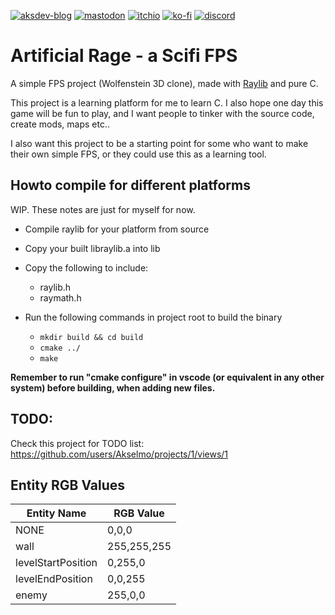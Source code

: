 [![aksdev-blog](https://img.shields.io/badge/blog-akselmo.dev-blue?style=flat-square)](https://akselmo.dev)
[![mastodon](https://img.shields.io/mastodon/follow/106864208846697693?color=%233088D4&domain=https%3A%2F%2Fmastodon.technology&logo=mastodon&style=flat-square&logoColor=white)](https://mastodon.technology/@huntra)
[![itchio](https://img.shields.io/badge/itch.io-akselmo-%23FA5C5C?style=flat-square&logo=itch.io&logoColor=white)](https://akselmo.itch.io/)
[![ko-fi](https://img.shields.io/badge/ko--fi-donate-%23FF5E5B?style=flat-square&logo=ko-fi&logoColor=white)](https://ko-fi.com/L4L57FOPF)
[![discord](https://img.shields.io/discord/475097536160595979?color=%235865F2&label=aks_dev%20discord&logo=discord&style=flat-square&logoColor=white)](https://discord.gg/PZkYZRx)
# Artificial Rage - a Scifi FPS

A simple FPS project (Wolfenstein 3D clone), made with [Raylib](https://www.raylib.com/) and pure C.

This project is a learning platform for me to learn C. I also hope one day this game will be fun to play, and I want
people to tinker with the source code, create mods, maps etc..

I also want this project to be a starting point for some who want to make their own simple FPS, or they could use this
as a learning tool.


## Howto compile for different platforms

WIP. These notes are just for myself for now.

* Compile raylib for your platform from source

* Copy your built libraylib.a into lib

* Copy the following to include:
    * raylib.h
    * raymath.h

* Run the following commands in project root to build the binary
    * `mkdir build && cd build`
    * `cmake ../`
    * `make`

**Remember to run "cmake configure" in vscode (or equivalent in any other system) before building, when adding new
files.**

## TODO:
Check this project for TODO list: https://github.com/users/Akselmo/projects/1/views/1


## Entity RGB Values

| Entity Name        | RGB Value   |
|--------------------|-------------|
| NONE               | 0,0,0       |
| wall               | 255,255,255 |
| levelStartPosition | 0,255,0     |
| levelEndPosition   | 0,0,255     |
| enemy              | 255,0,0     |
